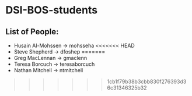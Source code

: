 # DSI-BOS-students


## List of People:
- Husain Al-Mohssen -> mohsseha
<<<<<<< HEAD
- Steve Shepherd -> dfoshep
=======
- Greg MacLennan -> gmaclenn
- Teresa Borcuch -> teresaborcuch
- Nathan Mitchell -> ntmitchell
>>>>>>> 1cb1f79b38b3cbb830f276393d36c31346325b32
